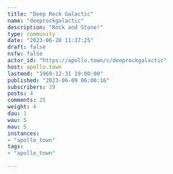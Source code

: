 ```yaml
---
title: "Deep Rock Galactic" 
name: "deeprockgalactic"
description: "Rock and Stone!"
type: community
date: "2023-06-20 11:37:25"
draft: false
nsfw: false
actor_id: "https://apollo.town/c/deeprockgalactic"
host: apollo.town
lastmod: "1969-12-31 19:00:00"
published: "2023-06-09 06:00:16"
subscribers: 19
posts: 4
comments: 25
weight: 4
dau: 1
wau: 5
mau: 5
instances:
- "apollo_town"
tags: 
- "apollo_town"

---
```

